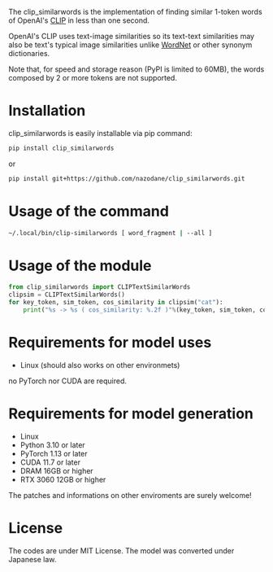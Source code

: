 The clip_similarwords is the implementation of finding similar 1-token words of OpenAI's [CLIP](https://github.com/openai/CLIP) in less than one second. 

OpenAI's CLIP uses text-image similarities so its text-text similarities may also be text's typical image similarities unlike [WordNet](https://en.wikipedia.org/wiki/WordNet) or other synonym dictionaries.

Note that, for speed and storage reason (PyPI is limited to 60MB), the words composed by 2 or more tokens are not supported. 

Installation
============
clip_similarwords is easily installable via pip command:
```bash
pip install clip_similarwords
```
or
```bash
pip install git+https://github.com/nazodane/clip_similarwords.git
```

Usage of the command
====================
```bash
~/.local/bin/clip-similarwords [ word_fragment | --all ]
```

Usage of the module
===================
```python
from clip_similarwords import CLIPTextSimilarWords
clipsim = CLIPTextSimilarWords()
for key_token, sim_token, cos_similarity in clipsim("cat"):
    print("%s -> %s ( cos_similarity: %.2f )"%(key_token, sim_token, cos_similarity))
```

Requirements for model uses
===========================
* Linux (should also works on other environmets)

no PyTorch nor CUDA are required.

Requirements for model generation
=================================
* Linux
* Python 3.10 or later
* PyTorch 1.13 or later
* CUDA 11.7 or later
* DRAM 16GB or higher
* RTX 3060 12GB or higher

The patches and informations on other enviroments are surely welcome!

License
=======
The codes are under MIT License. The model was converted under Japanese law.
